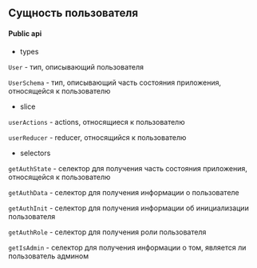 ## Сущность пользователя

#### Public api

- types

`User` - тип, описывающий пользователя

`UserSchema` - тип, описывающий часть состояния приложения, относящейся к пользователю

- slice

`userActions` - actions, относящиеся к пользователю

`userReducer` - reducer, относящийся к пользователю

- selectors

`getAuthState` - селектор для получения часть состояния приложения, относящейся к пользователю

`getAuthData` - селектор для получения информации о пользователе

`getAuthInit` - селектор для получения информации об инициализации пользователя

`getAuthRole` - селектор для получения роли пользователя

`getIsAdmin` - селектор для получения информации о том, является ли пользователь админом
